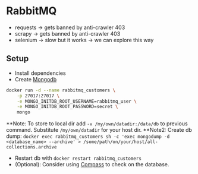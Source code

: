 # RabbitMQ

- requests -> gets banned by anti-crawler 403
- scrapy -> gets banned by anti-crawler 403
- selenium -> slow but it works -> we can explore this way

## Setup

- Install dependencies
- Create [Mongodb](https://hub.docker.com/_/mongo)

```bash
docker run -d --name rabbitmq_customers \
    -p 27017:27017 \
    -e MONGO_INITDB_ROOT_USERNAME=rabbitmq_user \
    -e MONGO_INITDB_ROOT_PASSWORD=secret \
    mongo
```

**Note: To store to local dir add `-v /my/own/datadir:/data/db` to previous command. Substitute `/my/own/datadir` for your host dir.
**Note2: Create db dump: `docker exec rabbitmq_customers sh -c 'exec mongodump -d <database_name> --archive' > /some/path/on/your/host/all-collections.archive`

- Restart db with `docker restart rabbitmq_customers`
- (Optional): Consider using [Compass](https://formulae.brew.sh/cask/mongodb-compass) to check on the database.
